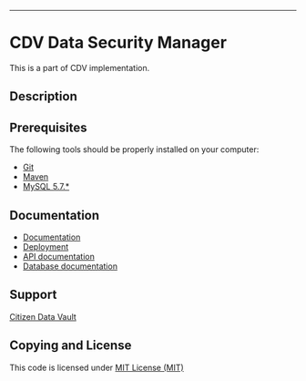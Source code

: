 ---

# CDV Data Security Manager
This is a part of CDV implementation.

## Description



## Prerequisites

The following tools should be properly installed on your computer:

-   [Git](https://git-scm.com/downloads)
-   [Maven](https://maven.apache.org/download.cgi)
-   [MySQL 5.7.*](https://dev.mysql.com/downloads/mysql/)


## Documentation
- [Documentation ](doc/)
- [Deployment](doc/deployment.md)
- [API documentation](doc/api/)
- [Database documentation](doc/database/)


## Support 
[Citizen Data Vault]()

## Copying and License
This code is licensed under [MIT License (MIT)](LICENSE)